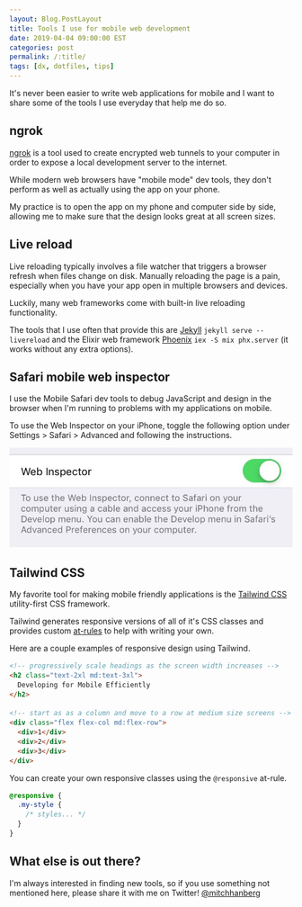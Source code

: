 ```yaml
---
layout: Blog.PostLayout
title: Tools I use for mobile web development
date: 2019-04-04 09:00:00 EST
categories: post
permalink: /:title/
tags: [dx, dotfiles, tips]
---
```


It's never been easier to write web applications for mobile and I want to share some of the tools I use everyday that help me do so.

## ngrok

[ngrok](https://ngrok.com/) is a tool used to create encrypted web tunnels to your computer in order to expose a local development server to the internet.

While modern web browsers have "mobile mode" dev tools, they don't perform as well as actually using the app on your phone.

My practice is to open the app on my phone and computer side by side, allowing me to make sure that the design looks great at all screen sizes.

## Live reload

Live reloading typically involves a file watcher that triggers a browser refresh when files change on disk.  Manually reloading the page is a pain, especially when you have your app open in multiple browsers and devices. 

Luckily, many web frameworks come with built-in live reloading functionality.

The tools that I use often that provide this are [Jekyll](https://jekyllrb.com/) `jekyll serve --livereload` and the Elixir web framework [Phoenix](https://phoenixframework.org/) `iex -S mix phx.server` (it works without any extra options).

## Safari mobile web inspector

I use the Mobile Safari dev tools to debug JavaScript and design in the browser when I'm running to problems with my applications on mobile.

To use the Web Inspector on your iPhone, toggle the following option under Settings > Safari > Advanced and following the instructions.

![Picture of the web inspector option for the Safari web browser on iOS](/images/safari-web-inspector.jpg)

## Tailwind CSS

My favorite tool for making mobile friendly applications is the [Tailwind CSS](https://tailwindcss.com/docs/what-is-tailwind/) utility-first CSS framework.

Tailwind generates responsive versions of all of it's CSS classes and provides custom [at-rules](https://developer.mozilla.org/en-US/docs/Web/CSS/At-rule) to help with writing your own.

Here are a couple examples of responsive design using Tailwind.

```html
<!-- progressively scale headings as the screen width increases -->
<h2 class="text-2xl md:text-3xl">
  Developing for Mobile Efficiently
</h2>

<!-- start as as a column and move to a row at medium size screens -->
<div class="flex flex-col md:flex-row">
  <div>1</div>
  <div>2</div>
  <div>3</div>
</div>
```

You can create your own responsive classes using the `@responsive` at-rule.

```css
@responsive {
  .my-style {
    /* styles... */
  }
}
```

## What else is out there?

I'm always interested in finding new tools, so if you use something not mentioned here, please share it with me on Twitter! [@mitchhanberg](https://twitter.com/mitchhanberg)

